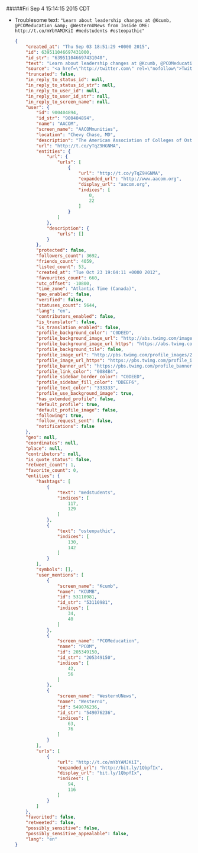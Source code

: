 #####Fri Sep  4 15:14:15 2015 CDT
* Troublesome text:
    ```"Learn about leadership changes at @Kcumb, @PCOMeducation &amp; @WesternUNews from Inside OME: http://t.co/mYbYAMJKiI #medstudents #osteopathic"```

    ```json
    { 
        "created_at": "Thu Sep 03 18:51:29 +0000 2015", 
        "id": 639511046697431000, 
        "id_str": "639511046697431040", 
        "text": "Learn about leadership changes at @Kcumb, @PCOMeducation &amp; @WesternUNews from Inside OME: http://t.co/mYbYAMJKiI #medstudents #osteopathic", 
        "source": "<a href=\"http://twitter.com\" rel=\"nofollow\">Twitter Web Client</a>", 
        "truncated": false, 
        "in_reply_to_status_id": null, 
        "in_reply_to_status_id_str": null, 
        "in_reply_to_user_id": null, 
        "in_reply_to_user_id_str": null, 
        "in_reply_to_screen_name": null, 
        "user": { 
            "id": 900404894, 
            "id_str": "900404894", 
            "name": "AACOM", 
            "screen_name": "AACOMmunities", 
            "location": "Chevy Chase, MD", 
            "description": "The American Association of Colleges of Osteopathic Medicine (AACOM) represents the administration, faculty and students of all US osteopathic medical colleges.", 
            "url": "http://t.co/yTqZ9HGNMA", 
            "entities": { 
                "url": { 
                    "urls": [ 
                        { 
                            "url": "http://t.co/yTqZ9HGNMA", 
                            "expanded_url": "http://www.aacom.org", 
                            "display_url": "aacom.org", 
                            "indices": [ 
                                0, 
                                22 
                            ] 
                        } 
                    ] 
                }, 
                "description": { 
                    "urls": [] 
                } 
            }, 
            "protected": false, 
            "followers_count": 3692, 
            "friends_count": 4059, 
            "listed_count": 53, 
            "created_at": "Tue Oct 23 19:04:11 +0000 2012", 
            "favourites_count": 660, 
            "utc_offset": -10800, 
            "time_zone": "Atlantic Time (Canada)", 
            "geo_enabled": false, 
            "verified": false, 
            "statuses_count": 5644, 
            "lang": "en", 
            "contributors_enabled": false, 
            "is_translator": false, 
            "is_translation_enabled": false, 
            "profile_background_color": "C0DEED", 
            "profile_background_image_url": "http://abs.twimg.com/images/themes/theme1/bg.png", 
            "profile_background_image_url_https": "https://abs.twimg.com/images/themes/theme1/bg.png", 
            "profile_background_tile": false, 
            "profile_image_url": "http://pbs.twimg.com/profile_images/2755673114/f2e0837db55c9eaad9fac4da972e962f_normal.gif", 
            "profile_image_url_https": "https://pbs.twimg.com/profile_images/2755673114/f2e0837db55c9eaad9fac4da972e962f_normal.gif", 
            "profile_banner_url": "https://pbs.twimg.com/profile_banners/900404894/1399490537", 
            "profile_link_color": "0084B4", 
            "profile_sidebar_border_color": "C0DEED", 
            "profile_sidebar_fill_color": "DDEEF6", 
            "profile_text_color": "333333", 
            "profile_use_background_image": true, 
            "has_extended_profile": false, 
            "default_profile": true, 
            "default_profile_image": false, 
            "following": true, 
            "follow_request_sent": false, 
            "notifications": false 
        }, 
        "geo": null, 
        "coordinates": null, 
        "place": null, 
        "contributors": null, 
        "is_quote_status": false, 
        "retweet_count": 1, 
        "favorite_count": 0, 
        "entities": { 
            "hashtags": [ 
                { 
                    "text": "medstudents", 
                    "indices": [ 
                        117, 
                        129 
                    ] 
                }, 
                { 
                    "text": "osteopathic", 
                    "indices": [ 
                        130, 
                        142 
                    ] 
                } 
            ], 
            "symbols": [], 
            "user_mentions": [ 
                { 
                    "screen_name": "Kcumb", 
                    "name": "KCUMB", 
                    "id": 53110981, 
                    "id_str": "53110981", 
                    "indices": [ 
                        34, 
                        40 
                    ] 
                }, 
                { 
                    "screen_name": "PCOMeducation", 
                    "name": "PCOM", 
                    "id": 205349150, 
                    "id_str": "205349150", 
                    "indices": [ 
                        42, 
                        56 
                    ] 
                }, 
                { 
                    "screen_name": "WesternUNews", 
                    "name": "WesternU", 
                    "id": 549076236, 
                    "id_str": "549076236", 
                    "indices": [ 
                        63, 
                        76 
                    ] 
                } 
            ], 
            "urls": [ 
                { 
                    "url": "http://t.co/mYbYAMJKiI", 
                    "expanded_url": "http://bit.ly/1QbpfIx", 
                    "display_url": "bit.ly/1QbpfIx", 
                    "indices": [ 
                        94, 
                        116 
                    ] 
                } 
            ] 
        }, 
        "favorited": false, 
        "retweeted": false, 
        "possibly_sensitive": false, 
        "possibly_sensitive_appealable": false, 
        "lang": "en" 
    }
    ```
